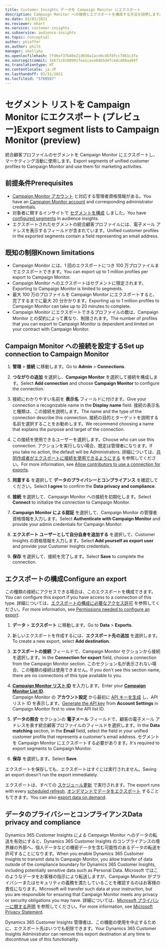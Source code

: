 ```yaml
---
title: Customer Insights データを Campaign Monitor にエクスポート
description: Campaign Monitor への接続とエクスポートを構成する方法を説明します。
ms.date: 03/03/2021
ms.reviewer: mhart
ms.service: customer-insights
ms.subservice: audience-insights
ms.topic: conceptual
author: pkieffer
ms.author: philk
manager: shellyha
ms.openlocfilehash: 7fd6af37b40e21d030a1ace0cd5f8fcc7861c3fa
ms.sourcegitcommit: 1b671c6100991fea1cace04b5d4fcedcd88aa94f
ms.translationtype: HT
ms.contentlocale: ja-JP
ms.lasthandoff: 03/31/2021
ms.locfileid: "5760567"
---
```

# <a name="export-segment-lists-to-campaign-monitor-preview"></a><span data-ttu-id="d74c4-103">セグメント リストを Campaign Monitor にエクスポート (プレビュー)</span><span class="sxs-lookup"><span data-stu-id="d74c4-103">Export segment lists to Campaign Monitor (preview)</span></span>

<span data-ttu-id="d74c4-104">統合顧客プロファイルのセグメントを Campaign Monitor にエクスポートし、マーケティング活動に使用します。</span><span class="sxs-lookup"><span data-stu-id="d74c4-104">Export segments of unified customer profiles to Campaign Monitor and use them for marketing activities.</span></span>

## <a name="prerequisites"></a><span data-ttu-id="d74c4-105">前提条件</span><span class="sxs-lookup"><span data-stu-id="d74c4-105">Prerequisites</span></span>

-   <span data-ttu-id="d74c4-106">[Campaign Monitor アカウント](https://www.campaignmonitor.com/) と対応する管理者資格情報がある。</span><span class="sxs-lookup"><span data-stu-id="d74c4-106">You have an [Campaign Monitor account](https://www.campaignmonitor.com/) and corresponding administrator credentials.</span></span>
-   <span data-ttu-id="d74c4-107">対象者に関するインサイトで [セグメントを構成](segments.md) しました。</span><span class="sxs-lookup"><span data-stu-id="d74c4-107">You have [configured segments](segments.md) in audience insights.</span></span>
-   <span data-ttu-id="d74c4-108">エクスポートされたセグメントの統合顧客プロファイルには、電子メール アドレスを表示するフィールドが含まれています。</span><span class="sxs-lookup"><span data-stu-id="d74c4-108">Unified customer profiles in the exported segments contain a field representing an email address.</span></span>

## <a name="known-limitations"></a><span data-ttu-id="d74c4-109">既知の制限</span><span class="sxs-lookup"><span data-stu-id="d74c4-109">Known limitations</span></span>

- <span data-ttu-id="d74c4-110">Campaign Monitor には、1 回のエクスポートにつき 100 万プロファイルまでエクスポートできます。</span><span class="sxs-lookup"><span data-stu-id="d74c4-110">You can export up to 1 million profiles per export to Campaign Monitor.</span></span>
- <span data-ttu-id="d74c4-111">Campaign Monitor へのエクスポートはセグメントに限定されます。</span><span class="sxs-lookup"><span data-stu-id="d74c4-111">Exporting to Campaign Monitor is limited to segments.</span></span>
- <span data-ttu-id="d74c4-112">最大 100 万のプロファイルを Campaign Monitor にエクスポートすると、完了するまでに最大 20 分かかります。</span><span class="sxs-lookup"><span data-stu-id="d74c4-112">Exporting up to 1 million profiles to Campaign Monitor can take up to 20 minutes to complete.</span></span> 
- <span data-ttu-id="d74c4-113">Campaign Monitor にエクスポートできるプロファイルの数は、Campaign Monitor との契約によって異なり、制限されます。</span><span class="sxs-lookup"><span data-stu-id="d74c4-113">The number of profiles that you can export to Campaign Monitor is dependent and limited on your contract with Campaign Monitor.</span></span>

## <a name="set-up-connection-to-campaign-monitor"></a><span data-ttu-id="d74c4-114">Campaign Monitor への接続を設定する</span><span class="sxs-lookup"><span data-stu-id="d74c4-114">Set up connection to Campaign Monitor</span></span>

1. <span data-ttu-id="d74c4-115">**管理** > **接続** に移動します。</span><span class="sxs-lookup"><span data-stu-id="d74c4-115">Go to **Admin** > **Connections**.</span></span>

1. <span data-ttu-id="d74c4-116">**つながりの追加** を選択し、**Campaign Monitor** を選択して接続を構成します。</span><span class="sxs-lookup"><span data-stu-id="d74c4-116">Select **Add connection** and choose **Campaign Monitor** to configure the connection.</span></span>

1. <span data-ttu-id="d74c4-117">接続にわかりやすい名前を **表示名** フィールドに付けます。</span><span class="sxs-lookup"><span data-stu-id="d74c4-117">Give your connection a recognizable name in the **Display name** field.</span></span> <span data-ttu-id="d74c4-118">接続の表示名と種類は、この接続を説明します。</span><span class="sxs-lookup"><span data-stu-id="d74c4-118">The name and the type of the connection describe this connection.</span></span> <span data-ttu-id="d74c4-119">接続の目的とターゲットを説明する名前を選択することをお勧めします。</span><span class="sxs-lookup"><span data-stu-id="d74c4-119">We recommend choosing a name that explains the purpose and target of the connection.</span></span>

1. <span data-ttu-id="d74c4-120">この接続を使用できるユーザーを選択します。</span><span class="sxs-lookup"><span data-stu-id="d74c4-120">Choose who can use this connection.</span></span> <span data-ttu-id="d74c4-121">アクションを実行しない場合、既定は管理者になります。</span><span class="sxs-lookup"><span data-stu-id="d74c4-121">If you take no action, the default will be Administrators.</span></span> <span data-ttu-id="d74c4-122">詳細については、[共同作成者がエクスポートに接続を使用できるようにする](connections.md#allow-contributors-to-use-a-connection-for-exports) を参照してください。</span><span class="sxs-lookup"><span data-stu-id="d74c4-122">For more information, see [Allow contributors to use a connection for exports](connections.md#allow-contributors-to-use-a-connection-for-exports).</span></span>

1. <span data-ttu-id="d74c4-123">**同意する** を選択して **データのプライバシーとコンプライアンス** を確認してください。</span><span class="sxs-lookup"><span data-stu-id="d74c4-123">Select **I agree** to confirm the **Data privacy and compliance**.</span></span>

1. <span data-ttu-id="d74c4-124">**接続** を選択して、Campaign Monitor への接続を初期化します。</span><span class="sxs-lookup"><span data-stu-id="d74c4-124">Select **Connect** to initialize the connection to Campaign Monitor.</span></span>

1. <span data-ttu-id="d74c4-125">**Campaign Monitor による認証** を選択して、Campaign Monitor の管理者資格情報を入力します。</span><span class="sxs-lookup"><span data-stu-id="d74c4-125">Select **Authenticate with Campaign Monitor** and provide your admin credentials for Campaign Monitor.</span></span>

1. <span data-ttu-id="d74c4-126">**エクスポート ユーザーとして自分自身を追加する** を選択して、Customer Insights の資格情報を入力します。</span><span class="sxs-lookup"><span data-stu-id="d74c4-126">Select **Add yourself as export user** and provide your Customer Insights credentials.</span></span>

1. <span data-ttu-id="d74c4-127">**保存** を選択して、接続を完了します。</span><span class="sxs-lookup"><span data-stu-id="d74c4-127">Select **Save** to complete the connection.</span></span>

## <a name="configure-an-export"></a><span data-ttu-id="d74c4-128">エクスポートの構成</span><span class="sxs-lookup"><span data-stu-id="d74c4-128">Configure an export</span></span>

<span data-ttu-id="d74c4-129">この種類の接続にアクセスできる場合は、このエクスポートを構成できます。</span><span class="sxs-lookup"><span data-stu-id="d74c4-129">You can configure this export if you have access to a connection of this type.</span></span> <span data-ttu-id="d74c4-130">詳細については、[エクスポートの構成に必要なアクセス許可](export-destinations.md#set-up-a-new-export) を参照してください。</span><span class="sxs-lookup"><span data-stu-id="d74c4-130">For more information, see [Permissions needed to configure an export](export-destinations.md#set-up-a-new-export).</span></span>

1. <span data-ttu-id="d74c4-131">**データ** > **エクスポート** に移動します。</span><span class="sxs-lookup"><span data-stu-id="d74c4-131">Go to **Data** > **Exports**.</span></span>

1. <span data-ttu-id="d74c4-132">新しいエクスポートを作成するには、**エクスポート先の追加** を選択します。</span><span class="sxs-lookup"><span data-stu-id="d74c4-132">To create a new export, select **Add destination**.</span></span>

1. <span data-ttu-id="d74c4-133">**エクスポートの接続** フィールドで、Campaign Monitor セクションから接続を選択します。</span><span class="sxs-lookup"><span data-stu-id="d74c4-133">In the **Connection for export** field, choose a connection from the Campaign Monitor section.</span></span> <span data-ttu-id="d74c4-134">このセクション名が表示されない場合、この種類の接続は使用できません。</span><span class="sxs-lookup"><span data-stu-id="d74c4-134">If you don't see this section name, there are no connections of this type available to you.</span></span>

1. <span data-ttu-id="d74c4-135">[**Campaign Monitor リスト ID**](https://www.campaignmonitor.com/api/getting-started/#your-list-id) を入力します。</span><span class="sxs-lookup"><span data-stu-id="d74c4-135">Enter your [**Campaign Monitor List ID**](https://www.campaignmonitor.com/api/getting-started/#your-list-id).</span></span>    
   <span data-ttu-id="d74c4-136">Campaign Monitor の **アカウント設定** から最初に [API キーを生成](https://www.campaignmonitor.com/api/getting-started/) し、API リスト ID を表示します。</span><span class="sxs-lookup"><span data-stu-id="d74c4-136">[Generate the API key](https://www.campaignmonitor.com/api/getting-started/) from **Account Settings** in Campaign Monitor first to view the API list ID.</span></span>  

3. <span data-ttu-id="d74c4-137">**データの照合** セクションの **電子メール** フィールドで、顧客の電子メール アドレスを表す統合顧客プロファイルのフィールドを選択します。</span><span class="sxs-lookup"><span data-stu-id="d74c4-137">In the **Data matching** section, in the **Email** field, select the field in your unified customer profile that represents a customer's email address.</span></span> <span data-ttu-id="d74c4-138">セグメントを Campaign Monitor にエクスポートする必要があります。</span><span class="sxs-lookup"><span data-stu-id="d74c4-138">It's required to export segments to Campaign Monitor.</span></span>

1. <span data-ttu-id="d74c4-139">**保存** を選択します。</span><span class="sxs-lookup"><span data-stu-id="d74c4-139">Select **Save**.</span></span>

<span data-ttu-id="d74c4-140">エクスポートを保存しても、エクスポートはすぐには実行されません。</span><span class="sxs-lookup"><span data-stu-id="d74c4-140">Saving an export doesn't run the export immediately.</span></span>

<span data-ttu-id="d74c4-141">エクスポートは、すべての [スケジュール更新](system.md#schedule-tab) で実行されます。</span><span class="sxs-lookup"><span data-stu-id="d74c4-141">The export runs with every [scheduled refresh](system.md#schedule-tab).</span></span> <span data-ttu-id="d74c4-142">[オンデマンドでデータをエクスポート](export-destinations.md#run-exports-on-demand) することもできます。</span><span class="sxs-lookup"><span data-stu-id="d74c4-142">You can also [export data on demand](export-destinations.md#run-exports-on-demand).</span></span> 


## <a name="data-privacy-and-compliance"></a><span data-ttu-id="d74c4-143">データのプライバシーとコンプライアンス</span><span class="sxs-lookup"><span data-stu-id="d74c4-143">Data privacy and compliance</span></span>

<span data-ttu-id="d74c4-144">Dynamics 365 Customer Insights による Campaign Monitor へのデータの転送を有効にすると、Dynamics 365 Customer Insights のコンプライアンスの境界線の外部へ、個人データなどの機密データを含む可能性のあるデータの転送を許可することになります。</span><span class="sxs-lookup"><span data-stu-id="d74c4-144">When you enable Dynamics 365 Customer Insights to transmit data to Campaign Monitor, you allow transfer of data outside of the compliance boundary for Dynamics 365 Customer Insights, including potentially sensitive data such as Personal Data.</span></span> <span data-ttu-id="d74c4-145">Microsoft ではこのようなデータをお客様の指示により転送しますが、Campaign Monitor がプライバシーまたはセキュリティの義務を満たしていることを確認するのはお客様の責任になります。</span><span class="sxs-lookup"><span data-stu-id="d74c4-145">Microsoft will transfer such data at your instruction, but you are responsible for ensuring that Campaign Monitor meets any privacy or security obligations you may have.</span></span> <span data-ttu-id="d74c4-146">詳細については、[Microsoft プライバシーに関する声明](https://go.microsoft.com/fwlink/?linkid=396732) を参照してください。</span><span class="sxs-lookup"><span data-stu-id="d74c4-146">For more information, see [Microsoft Privacy Statement](https://go.microsoft.com/fwlink/?linkid=396732).</span></span>

<span data-ttu-id="d74c4-147">Dynamics 365 Customer Insights 管理者は、この機能の使用を中止するために、エクスポート先はいつでも削除できます。</span><span class="sxs-lookup"><span data-stu-id="d74c4-147">Your Dynamics 365 Customer Insights Administrator can remove this export destination at any time to discontinue use of this functionality.</span></span>
